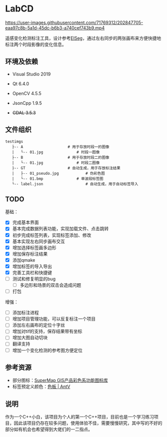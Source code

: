 # LabCD

https://user-images.githubusercontent.com/71769312/202847705-eaa97c8b-5a1d-45dc-b6b3-a740cef743b9.mp4

遥感变化检测标注工具，设计参考[EISeg](https://github.com/PaddlePaddle/PaddleSeg/tree/release/2.6/EISeg)，通过左右同步的两张画布来方便快捷地标注两个时段影像的变化信息。

## 环境及依赖

- Visual Studio 2019

- Qt 6.4.0

- OpenCV 4.5.5

- JsonCpp 1.9.5

- ~~GDAL 3.5.3~~

## 文件组织

```
testimgs
   ├-- A					# 用于存放时段一的图像
   |   └-- 01.jpg				# 时段一图像
   ├-- B					# 用于存放时段二的图像
   |   └-- 01.jpg				# 时段二图像
   ├-- GT					# 自动生成，用于存放标注结果
   |   ├-- 01_pseudo.jpg			# 伪彩色图
   |   └-- 01.bmp				# 单波段标签图
   └-- label.json	 		        # 自动生成，用于自动标签导入
```

## TODO

基础：

- [x] 完成基本界面
- [x] 基本完成数据列表功能，实现加载文件、点击跳转
- [x] 初步完成标签列表，实现标签添加、修改
- [x] 基本实现左右同步画布交互
- [x] 增加选择标签画多边形
- [x] 增加保存标注结果
- [x] 添加qmake
- [x] 增加标签的导入导出
- [x] 完善工具栏和快捷键
- [ ] 测试和修复明显的bug
  - [ ] 多边形和场景的双击会造成问题

- [ ] 打包

增强：

- [ ] 添加标注进程
- [ ] 增加项目管理功能，可以反复标注一个项目
- [ ] 添加左右画布的定位十字丝
- [ ] 增加对tif的支持，保存结果带有坐标
- [ ] 增加大图自动切块
- [ ] 翻译支持
- [ ] 增加一个变化检测的参考图方便定位

## 参考资源

- 部分图标：[SuperMap GIS产品彩色系功能图标库](https://www.iconfont.cn/collections/detail?spm=a313x.7781069.1998910419.d9df05512&cid=32519)
- 标签预定义颜色：[色板 | AntV](https://antv.vision/zh/docs/specification/language/palette)

## 说明

作为一个C++小白，该项目为个人的第一个C++项目，目前也是一个学习练习项目，因此该项目仍存在较多问题，使用体验不佳，需要慢慢研究，其中写的不好的部分如有机会也希望得到大佬们的一二指点。
